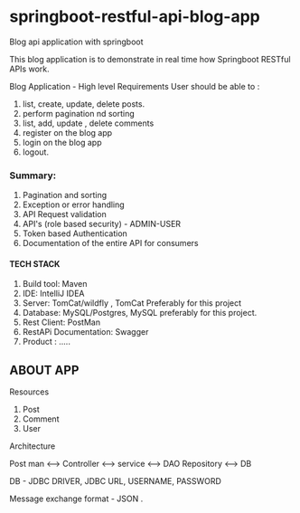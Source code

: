 # springboot-restful-api-blog-app
Blog api application with springboot

This blog application is to demonstrate in real time how Springboot RESTful APIs work.

Blog Application - High level Requirements
User should be able to :
1. list, create, update, delete posts.
2. perform pagination nd sorting
3. list, add, update , delete comments
4. register on the blog app
5. login on the blog app
6. logout.

### Summary:
1. Pagination and sorting 
2. Exception or error handling 
3. API Request validation 
4. API's (role based security) - ADMIN-USER 
5. Token based Authentication 
6. Documentation of the entire API for consumers

#### TECH STACK
1. Build tool: Maven
2. IDE: IntelliJ IDEA 
3. Server: TomCat/wildfly , TomCat Preferably for this project
4. Database: MySQL/Postgres, MySQL preferably for this project.
5. Rest Client: PostMan
6. RestAPi Documentation: Swagger
7. Product : .....

## ABOUT APP
Resources
1. Post 
2. Comment
3. User

Architecture

Post man <--> Controller <--> service <--> DAO Repository <--> DB

DB - JDBC DRIVER, JDBC URL, USERNAME, PASSWORD

Message exchange format - JSON .


